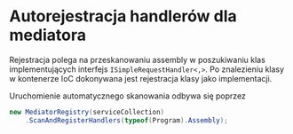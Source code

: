 # Autorejestracja handlerów dla mediatora

Rejestracja polega na przeskanowaniu assembly w poszukiwaniu klas implementujących interfejs `ISimpleRequestHandler<,>`. Po znalezieniu klasy w kontenerze IoC dokonywana jest rejestracja klasy jako implementacji.

Uruchomienie automatycznego skanowania odbywa się poprzez

```cs
new MediatorRegistry(serviceCollection)
    .ScanAndRegisterHandlers(typeof(Program).Assembly);
```
